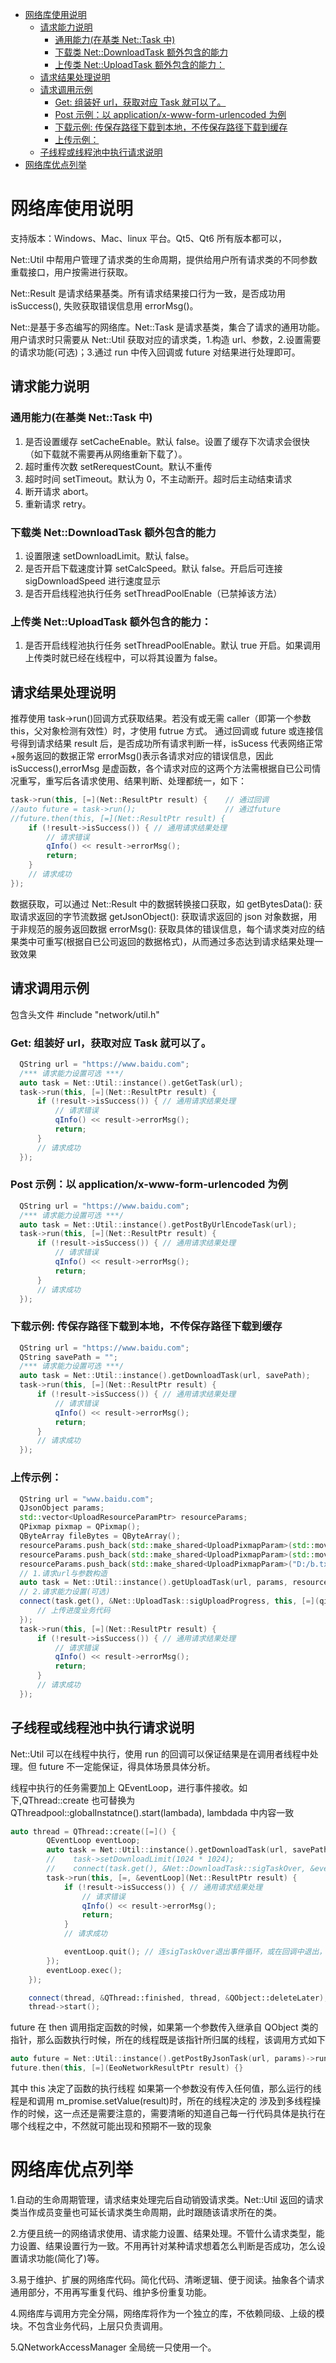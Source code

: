 - [网络库使用说明](#网络库使用说明)
  - [请求能力说明](#请求能力说明)
    - [通用能力(在基类 Net::Task 中)](#通用能力在基类-nettask-中)
    - [下载类 Net::DownloadTask 额外包含的能力](#下载类-netdownloadtask-额外包含的能力)
    - [上传类 Net::UploadTask 额外包含的能力：](#上传类-netuploadtask-额外包含的能力)
  - [请求结果处理说明](#请求结果处理说明)
  - [请求调用示例](#请求调用示例)
    - [Get: 组装好 url，获取对应 Task 就可以了。](#get-组装好-url获取对应-task-就可以了)
    - [Post 示例：以 application/x-www-form-urlencoded 为例](#post-示例以-applicationx-www-form-urlencoded-为例)
    - [下载示例: 传保存路径下载到本地，不传保存路径下载到缓存](#下载示例-传保存路径下载到本地不传保存路径下载到缓存)
    - [上传示例：](#上传示例)
  - [子线程或线程池中执行请求说明](#子线程或线程池中执行请求说明)
- [网络库优点列举](#网络库优点列举)

# 网络库使用说明

支持版本：Windows、Mac、linux 平台。Qt5、Qt6 所有版本都可以，

Net::Util 中帮用户管理了请求类的生命周期，提供给用户所有请求类的不同参数重载接口，用户按需进行获取。

Net::Result 是请求结果基类。所有请求结果接口行为一致，是否成功用 isSuccess(), 失败获取错误信息用 errorMsg()。

Net::是基于多态编写的网络库。Net::Task 是请求基类，集合了请求的通用功能。用户请求时只需要从 Net::Util 获取对应的请求类，1.构造 url、参数，2.设置需要的请求功能(可选)；3.通过 run 中传入回调或 future 对结果进行处理即可。

## 请求能力说明

### 通用能力(在基类 Net::Task 中)

1. 是否设置缓存 setCacheEnable。默认 false。设置了缓存下次请求会很快（如下载就不需要再从网络重新下载了）。
2. 超时重传次数 setRerequestCount。默认不重传
3. 超时时间 setTimeout。默认为 0，不主动断开。超时后主动结束请求
4. 断开请求 abort。
5. 重新请求 retry。

### 下载类 Net::DownloadTask 额外包含的能力

1. 设置限速 setDownloadLimit。默认 false。
2. 是否开启下载速度计算 setCalcSpeed。默认 false。开启后可连接 sigDownloadSpeed 进行速度显示
3. 是否开启线程池执行任务 setThreadPoolEnable（已禁掉该方法）

### 上传类 Net::UploadTask 额外包含的能力：

1. 是否开启线程池执行任务 setThreadPoolEnable。默认 true 开启。如果调用上传类时就已经在线程中，可以将其设置为 false。

## 请求结果处理说明

推荐使用 task->run()回调方式获取结果。若没有或无需 caller（即第一个参数 this，父对象检测有效性）时，才使用 futrue 方式。
通过回调或 future 或连接信号得到请求结果 result 后，是否成功所有请求判断一样，isSucess 代表网络正常+服务返回的数据正常
errorMsg()表示各请求对应的错误信息，因此 isSuccess(),errorMsg 是虚函数，各个请求对应的这两个方法需根据自已公司情况重写，重写后各请求使用、结果判断、处理都统一，如下：

```c++
task->run(this, [=](Net::ResultPtr result) {    // 通过回调
//auto future = task->run();                    // 通过future
//future.then(this, [=](Net::ResultPtr result) {
    if (!result->isSuccess()) { // 通用请求结果处理
        // 请求错误
        qInfo() << result->errorMsg();
        return;
    }
    // 请求成功
});
```

数据获取，可以通过 Net::Result 中的数据转换接口获取，如
getBytesData(): 获取请求返回的字节流数据
getJsonObject(): 获取请求返回的 json 对象数据，用于非规范的服务返回数据
errorMsg(): 获取具体的错误信息，每个请求类对应的结果类中可重写(根据自已公司返回的数据格式)，从而通过多态达到请求结果处理一致效果

## 请求调用示例

包含头文件 #include "network/util.h"

### Get: 组装好 url，获取对应 Task 就可以了。

```c++
  QString url = "https://www.baidu.com";
  /*** 请求能力设置可选 ***/
  auto task = Net::Util::instance().getGetTask(url);
  task->run(this, [=](Net::ResultPtr result) {
      if (!result->isSuccess()) { // 通用请求结果处理
          // 请求错误
          qInfo() << result->errorMsg();
          return;
      }
      // 请求成功
  });
```

### Post 示例：以 application/x-www-form-urlencoded 为例

```c++
  QString url = "https://www.baidu.com";
  /*** 请求能力设置可选 ***/
  auto task = Net::Util::instance().getPostByUrlEncodeTask(url);
  task->run(this, [=](Net::ResultPtr result) {
      if (!result->isSuccess()) { // 通用请求结果处理
          // 请求错误
          qInfo() << result->errorMsg();
          return;
      }
      // 请求成功
  });
```

### 下载示例: 传保存路径下载到本地，不传保存路径下载到缓存

```c++
  QString url = "https://www.baidu.com";
  QString savePath = "";
  /*** 请求能力设置可选 ***/
  auto task = Net::Util::instance().getDownloadTask(url, savePath);
  task->run(this, [=](Net::ResultPtr result) {
      if (!result->isSuccess()) { // 通用请求结果处理
          // 请求错误
          qInfo() << result->errorMsg();
          return;
      }
      // 请求成功
  });
```

### 上传示例：

```c++
  QString url = "www.baidu.com";
  QJsonObject params;
  std::vector<UploadResourceParamPtr> resourceParams;
  QPixmap pixmap = QPixmap();
  QByteArray fileBytes = QByteArray();
  resourceParams.push_back(std::make_shared<UploadPixmapParam>(std::move(pixmap), "pix", "jpg", "image/jpeg"));
  resourceParams.push_back(std::make_shared<UploadPixmapParam>(std::move(fileBytes), "file", "txt", "multipart/form-data"));
  resourceParams.push_back(std::make_shared<UploadPixmapParam>("D:/b.txt", "bb", "bTxt", "multipart/form-data"));
  // 1.请求url与参数构造
  auto task = Net::Util::instance().getUploadTask(url, params, resourceParams);
  // 2.请求能力设置(可选)
  connect(task.get(), &Net::UploadTask::sigUploadProgress, this, [=](qint64 bytesReceived, qint64 bytesTotal) {
      // 上传进度业务代码
  });
  task->run(this, [=](Net::ResultPtr result) {
      if (!result->isSuccess()) { // 通用请求结果处理
          // 请求错误
          qInfo() << result->errorMsg();
          return;
      }
      // 请求成功
  });
```

## 子线程或线程池中执行请求说明

Net::Util 可以在线程中执行，使用 run 的回调可以保证结果是在调用者线程中处理。但 future 不一定能保证，得具体场景具体分析。

线程中执行的任务需要加上 QEventLoop，进行事件接收。如下,QThread::create 也可替换为 QThreadpool::globalInstatnce().start(lambada), lambdada 中内容一致

```C++
auto thread = QThread::create([=]() {
        QEventLoop eventLoop;
        auto task = Net::Util::instance().getDownloadTask(url, savePath);
        //    task->setDownloadLimit(1024 * 1024);
        //    connect(task.get(), &Net::DownloadTask::sigTaskOver, &eventLoop, &QEventLoop::quit);
        task->run(this, [=, &eventLoop](Net::ResultPtr result) {
            if (!result->isSuccess()) { // 通用请求结果处理
                // 请求错误
                qInfo() << result->errorMsg();
                return;
            }
            // 请求成功

            eventLoop.quit(); // 连sigTaskOver退出事件循环，或在回调中退出， 二选一，future类似
        });
        eventLoop.exec();
    });

    connect(thread, &QThread::finished, thread, &QObject::deleteLater);
    thread->start();
```

future 在 then 调用指定函数的时候，如果第一个参数传入继承自 QObject 类的指针，那么函数执行时候，所在的线程既是该指针所归属的线程，该调用方式如下

```C++
auto future = Net::Util::instance().getPostByJsonTask(url, params)->run();
future.then(this, [=](EeoNetworkResultPtr result) {}
```

其中 this 决定了函数的执行线程
如果第一个参数没有传入任何值，那么运行的线程是和调用 m_promise.setValue(result)时，所在的线程决定的
涉及到多线程操作的时候，这一点还是需要注意的，需要清晰的知道自己每一行代码具体是执行在哪个线程之中，不然就可能出现和预期不一致的现象

# 网络库优点列举

1.自动的生命周期管理，请求结束处理完后自动销毁请求类。Net::Util 返回的请求类当作成员变量也可延长请求类生命周期，此时跟随该请求所在的类。

2.方便且统一的网络请求使用、请求能力设置、结果处理。不管什么请求类型，能力设置、结果设置行为一致。不用再针对某种请求想着怎么判断是否成功，怎么设置请求功能(简化了)等。

3.易于维护、扩展的网络库代码。简化代码、清晰逻辑、便于阅读。抽象各个请求通用部分，不用再写重复代码、维护多份重复功能。

4.网络库与调用方完全分隔，网络库将作为一个独立的库，不依赖同级、上级的模块。不包含业务代码，上层只负责调用。

5.QNetworkAccessManager 全局统一只使用一个。
